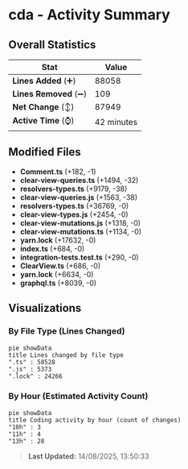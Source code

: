 # cda - Activity Summary 

## Overall Statistics

| Stat                   | Value                                                             |
| ---------------------- | ----------------------------------------------------------------- |
| **Lines Added** (➕)   | 88058                                          |
| **Lines Removed** (➖) | 109                                        |
| **Net Change** (↕)    | 87949                |
| **Active Time** (⌚)   | 42 minutes |


## Modified Files
- **Comment.ts** (+182, -1)
- **clear-view-queries.ts** (+1494, -32)
- **resolvers-types.ts** (+9179, -38)
- **clear-view-queries.js** (+1563, -38)
- **resolvers-types.ts** (+36769, -0)
- **clear-view-types.js** (+2454, -0)
- **clear-view-mutations.js** (+1318, -0)
- **clear-view-mutations.ts** (+1134, -0)
- **yarn.lock** (+17632, -0)
- **index.ts** (+684, -0)
- **integration-tests.test.ts** (+290, -0)
- **ClearView.ts** (+686, -0)
- **yarn.lock** (+6634, -0)
- **graphql.ts** (+8039, -0)

## Visualizations

### By File Type (Lines Changed)

```mermaid
pie showData
title Lines changed by file type
".ts" : 58528
".js" : 5373
".lock" : 24266
```

### By Hour (Estimated Activity Count)

```mermaid
pie showData
title Coding activity by hour (count of changes)
"10h" : 3
"11h" : 4
"13h" : 28
```


> **Last Updated:** 14/08/2025, 13:50:33